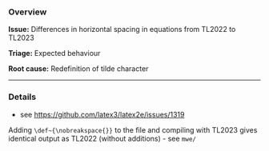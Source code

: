 ### Overview

**Issue:** Differences in horizontal spacing in equations from TL2022 to TL2023

**Triage:** Expected behaviour

**Root cause:** Redefinition of tilde character

---

### Details

- see https://github.com/latex3/latex2e/issues/1319

Adding `\def~{\nobreakspace{}}` to the file and compiling with TL2023 gives identical output as TL2022 (without additions) - see `mwe/`

